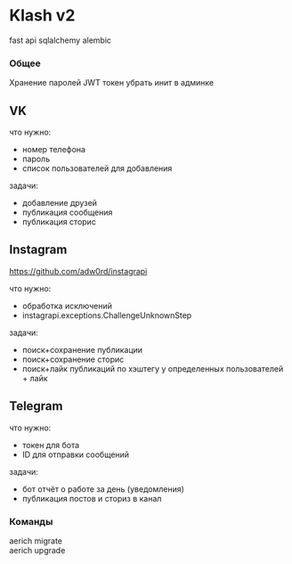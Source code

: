 # Klash v2


fast api sqlalchemy alembic



### Общее 
Хранение паролей
JWT токен
убрать инит в админке


## VK

что нужно:
* номер телефона
* пароль 
* список пользователей для добавления

задачи:
* добавление друзей
* публикация сообщения
* публикация сторис


## Instagram
https://github.com/adw0rd/instagrapi


что нужно:
* обработка исключений
* instagrapi.exceptions.ChallengeUnknownStep

задачи:
* поиск+сохранение публикации
* поиск+сохранение сторис
* поиск+лайк публикаций по хэштегу у определенных пользователей + лайк



## Telegram

что нужно:
* токен для бота
* ID для отправки сообщений

задачи:
* бот отчёт о работе за день (уведомления)
* публикация постов и сториз в канал


### Команды
aerich migrate    
aerich upgrade 